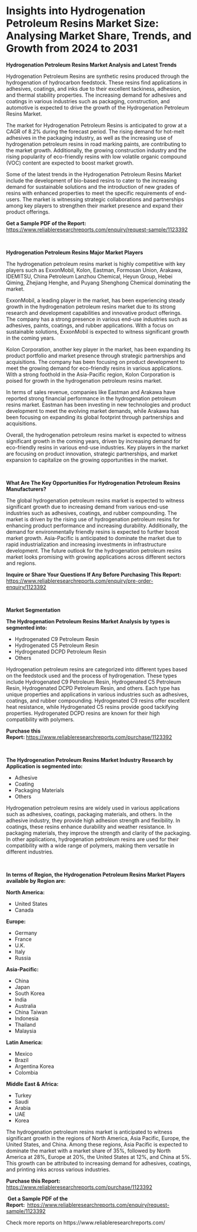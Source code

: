 <p><h1>Insights into Hydrogenation Petroleum Resins Market Size: Analysing Market Share, Trends, and Growth from 2024 to 2031</h1></p><p><strong>Hydrogenation Petroleum Resins Market Analysis and Latest Trends</strong></p>
<p><p>Hydrogenation Petroleum Resins are synthetic resins produced through the hydrogenation of hydrocarbon feedstock. These resins find applications in adhesives, coatings, and inks due to their excellent tackiness, adhesion, and thermal stability properties. The increasing demand for adhesives and coatings in various industries such as packaging, construction, and automotive is expected to drive the growth of the Hydrogenation Petroleum Resins Market.</p><p>The market for Hydrogenation Petroleum Resins is anticipated to grow at a CAGR of 8.2% during the forecast period. The rising demand for hot-melt adhesives in the packaging industry, as well as the increasing use of hydrogenation petroleum resins in road marking paints, are contributing to the market growth. Additionally, the growing construction industry and the rising popularity of eco-friendly resins with low volatile organic compound (VOC) content are expected to boost market growth.</p><p>Some of the latest trends in the Hydrogenation Petroleum Resins Market include the development of bio-based resins to cater to the increasing demand for sustainable solutions and the introduction of new grades of resins with enhanced properties to meet the specific requirements of end-users. The market is witnessing strategic collaborations and partnerships among key players to strengthen their market presence and expand their product offerings.</p></p>
<p><strong>Get a Sample PDF of the Report:&nbsp;</strong> <a href="https://www.reliableresearchreports.com/enquiry/request-sample/1123392">https://www.reliableresearchreports.com/enquiry/request-sample/1123392</a></p>
<p>&nbsp;</p>
<p><strong>Hydrogenation Petroleum Resins Major Market Players</strong></p>
<p><p>The hydrogenation petroleum resins market is highly competitive with key players such as ExxonMobil, Kolon, Eastman, Formosan Union, Arakawa, IDEMITSU, China Petroleum Lanzhou Chemical, Heyun Group, Hebei Qiming, Zhejiang Henghe, and Puyang Shenghong Chemical dominating the market. </p><p>ExxonMobil, a leading player in the market, has been experiencing steady growth in the hydrogenation petroleum resins market due to its strong research and development capabilities and innovative product offerings. The company has a strong presence in various end-use industries such as adhesives, paints, coatings, and rubber applications. With a focus on sustainable solutions, ExxonMobil is expected to witness significant growth in the coming years.</p><p>Kolon Corporation, another key player in the market, has been expanding its product portfolio and market presence through strategic partnerships and acquisitions. The company has been focusing on product development to meet the growing demand for eco-friendly resins in various applications. With a strong foothold in the Asia-Pacific region, Kolon Corporation is poised for growth in the hydrogenation petroleum resins market.</p><p>In terms of sales revenue, companies like Eastman and Arakawa have reported strong financial performance in the hydrogenation petroleum resins market. Eastman has been investing in new technologies and product development to meet the evolving market demands, while Arakawa has been focusing on expanding its global footprint through partnerships and acquisitions.</p><p>Overall, the hydrogenation petroleum resins market is expected to witness significant growth in the coming years, driven by increasing demand for eco-friendly resins in various end-use industries. Key players in the market are focusing on product innovation, strategic partnerships, and market expansion to capitalize on the growing opportunities in the market.</p></p>
<p>&nbsp;</p>
<p><strong>What Are The Key Opportunities For Hydrogenation Petroleum Resins Manufacturers?</strong></p>
<p><p>The global hydrogenation petroleum resins market is expected to witness significant growth due to increasing demand from various end-use industries such as adhesives, coatings, and rubber compounding. The market is driven by the rising use of hydrogenation petroleum resins for enhancing product performance and increasing durability. Additionally, the demand for environmentally friendly resins is expected to further boost market growth. Asia-Pacific is anticipated to dominate the market due to rapid industrialization and increasing investments in infrastructure development. The future outlook for the hydrogenation petroleum resins market looks promising with growing applications across different sectors and regions.</p></p>
<p><strong>Inquire or Share Your Questions If Any Before Purchasing This Report:</strong> <a href="https://www.reliableresearchreports.com/enquiry/pre-order-enquiry/1123392">https://www.reliableresearchreports.com/enquiry/pre-order-enquiry/1123392</a></p>
<p>&nbsp;</p>
<p><strong>Market Segmentation</strong></p>
<p><strong>The Hydrogenation Petroleum Resins Market Analysis by types is segmented into:</strong></p>
<p><ul><li>Hydrogenated C9 Petroleum Resin</li><li>Hydrogenated C5 Petroleum Resin</li><li>Hydrogenated DCPD Petroleum Resin</li><li>Others</li></ul></p>
<p><p>Hydrogenation petroleum resins are categorized into different types based on the feedstock used and the process of hydrogenation. These types include Hydrogenated C9 Petroleum Resin, Hydrogenated C5 Petroleum Resin, Hydrogenated DCPD Petroleum Resin, and others. Each type has unique properties and applications in various industries such as adhesives, coatings, and rubber compounding. Hydrogenated C9 resins offer excellent heat resistance, while Hydrogenated C5 resins provide good tackifying properties. Hydrogenated DCPD resins are known for their high compatibility with polymers.</p></p>
<p><strong>Purchase this Report:&nbsp;</strong><a href="https://www.reliableresearchreports.com/purchase/1123392">https://www.reliableresearchreports.com/purchase/1123392</a></p>
<p>&nbsp;</p>
<p><strong>The Hydrogenation Petroleum Resins Market Industry Research by Application is segmented into:</strong></p>
<p><ul><li>Adhesive</li><li>Coating</li><li>Packaging Materials</li><li>Others</li></ul></p>
<p><p>Hydrogenation petroleum resins are widely used in various applications such as adhesives, coatings, packaging materials, and others. In the adhesive industry, they provide high adhesion strength and flexibility. In coatings, these resins enhance durability and weather resistance. In packaging materials, they improve the strength and clarity of the packaging. In other applications, hydrogenation petroleum resins are used for their compatibility with a wide range of polymers, making them versatile in different industries.</p></p>
<p>&nbsp;</p>
<p><strong>In terms of Region, the Hydrogenation Petroleum Resins Market Players available by Region are:</strong></p>
<p>
    <p> <strong> North America: </strong>
        <ul>
            <li>United States</li>
            <li>Canada</li>
        </ul>
        </p> 
    <p> <strong> Europe: </strong>
        <ul>
            <li>Germany</li>
            <li>France</li>
            <li>U.K.</li>
            <li>Italy</li>
            <li>Russia</li>
        </ul>
        </p> 
    <p> <strong> Asia-Pacific: </strong>
        <ul>
            <li>China</li>
            <li>Japan</li>
            <li>South Korea</li>
            <li>India</li>
            <li>Australia</li>
            <li>China Taiwan</li>
            <li>Indonesia</li>
            <li>Thailand</li>
            <li>Malaysia</li>
        </ul>
        </p> 
    <p> <strong> Latin America: </strong>
        <ul>
            <li>Mexico</li>
            <li>Brazil</li>
            <li>Argentina Korea</li>
            <li>Colombia</li>
        </ul>
        </p> 
    <p> <strong> Middle East & Africa: </strong>
        <ul>
            <li>Turkey</li>
            <li>Saudi</li>
            <li>Arabia</li>
            <li>UAE</li>
            <li>Korea</li>
        </ul>
    </p>
    </p>
<p><p>The hydrogenation petroleum resins market is anticipated to witness significant growth in the regions of North America, Asia Pacific, Europe, the United States, and China. Among these regions, Asia Pacific is expected to dominate the market with a market share of 35%, followed by North America at 28%, Europe at 20%, the United States at 12%, and China at 5%. This growth can be attributed to increasing demand for adhesives, coatings, and printing inks across various industries.</p></p>
<p><strong>Purchase this Report: </strong><a href="https://www.reliableresearchreports.com/purchase/1123392">https://www.reliableresearchreports.com/purchase/1123392</a></p>
<p>&nbsp;<strong>Get a Sample PDF of the Report:&nbsp;&nbsp;</strong><a href="https://www.reliableresearchreports.com/enquiry/request-sample/1123392">https://www.reliableresearchreports.com/enquiry/request-sample/1123392</a></p>
<p><strong></strong></p>
<p>Check more reports on https://www.reliableresearchreports.com/</p>